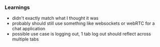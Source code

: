 ### Learnings

- didn't exactly match what I thought it was
- probably should still use something like websockets or webRTC for a chat application
- possible use case is logging out, 1 tab log out should reflect across multiple tabs
